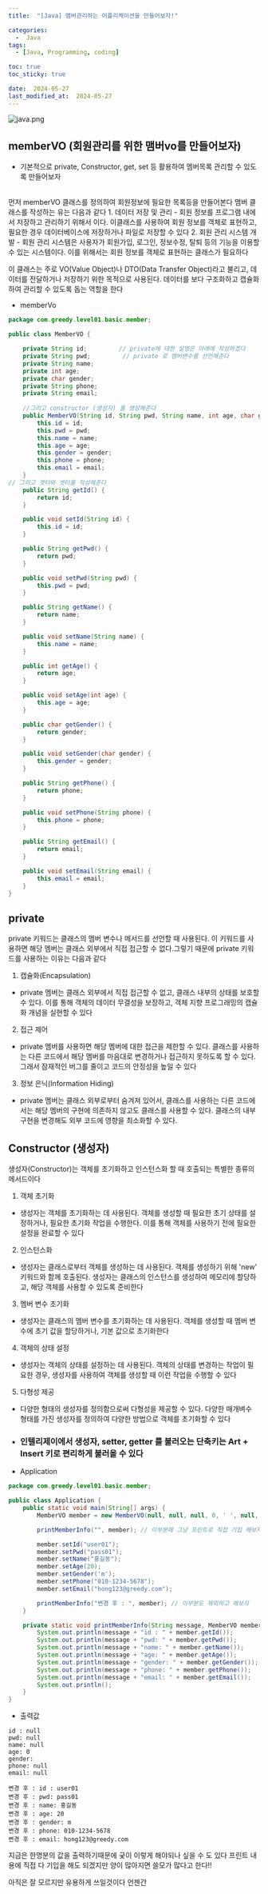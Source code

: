 ```yaml
---
title:  "[Java] 멤버관리하는 어플리케이션을 만들어보자!" 

categories:
  -  Java
tags:
  - [Java, Programming, coding]

toc: true
toc_sticky: true

date:  2024-05-27
last_modified_at:  2024-05-27
---
```


![java.png](/assets/images/java.png)

## memberVO (회원관리를 위한 맴버vo를 만들어보자) 
- 기본적으로 private, Constructor, get, set 등 활용하여 멤버목록 관리할 수 있도록 만들어보자
<br>
먼저 memberVO 클래스를 정의하여 회원정보에 필요한 목록등을 만들어본다
맴버 클래스를 작성하는 유는 다음과 같다
1. 데이터 저장 및 관리
- 회원 정보를 프로그램 내에서 저장하고 관리하기 위해서 이다. 이클래스를 사용하여 회원 정보를 객체로 표현하고, 필요한 경우 데이터베이스에 저장하거나 파일로 저장할 수 있다
2. 회원 관리 시스템 개발
- 회원 관리 시스템은 사용자가 회원가입, 로그인, 정보수정, 탈퇴 등의 기능을 이용할 수 있는 시스템이다. 이를 위해서는 회원 정보를 객체로 표현하는 클래스가 필요하다

이 클래스는 주로 VO(Value Object)나 DTO(Data Transfer Object)라고 불리고, 데이터를 전달하거나 저장하기 위한 목적으로 사용된다. 데이터를 보다 구조화하고 캡슐화 하여 관리할 수 있도록 돕는 역할을 한다


- memberVo

```java
package com.greedy.level01.basic.member;

public class MemberVO {

    private String id;         // private에 대한 설명은 아래에 작성하겠다
    private String pwd;         // private 로 맴버변수를 선언해준다
    private String name;
    private int age;
    private char gender;
    private String phone;
    private String email;
    
    //그리고 constructor (생성자) 를 생성해준다
    public MemberVO(String id, String pwd, String name, int age, char gender, String phone, String email) {
        this.id = id;
        this.pwd = pwd;
        this.name = name;
        this.age = age;
        this.gender = gender;
        this.phone = phone;
        this.email = email;
    }
// 그리고 겟터와 셋터를 작성해준다 
    public String getId() {
        return id;
    }

    public void setId(String id) {
        this.id = id;
    }

    public String getPwd() {
        return pwd;
    }

    public void setPwd(String pwd) {
        this.pwd = pwd;
    }

    public String getName() {
        return name;
    }

    public void setName(String name) {
        this.name = name;
    }

    public int getAge() {
        return age;
    }

    public void setAge(int age) {
        this.age = age;
    }

    public char getGender() {
        return gender;
    }

    public void setGender(char gender) {
        this.gender = gender;
    }

    public String getPhone() {
        return phone;
    }

    public void setPhone(String phone) {
        this.phone = phone;
    }

    public String getEmail() {
        return email;
    }

    public void setEmail(String email) {
        this.email = email;
    }
}
```

## private

private 키워드는 클래스의 멤버 변수나 메서드를 선언할 때 사용된다. 이 키워드를 사용하면 해당 멤버는 클래스 외부에서 직접 접근할 수 없다.그렇기 때문에 private 키워드를 사용하는 이유는 다음과 같다
1. 캡슐화(Encapsulation)
- private 멤버는 클래스 외부에서 직접 접근할 수 없고, 클래스 내부의 상태를 보호할 수 있다. 이를 통해 객체의 데이터 무결성을 보장하고, 객체 지향 프로그래밍의 캡슐화 개념을 실현할 수 있다
2. 접근 제어
- private 멤버를 사용하면 해당 멤버에 대한 접근을 제한할 수 있다. 클래스를 사용하는 다른 코드에서 해당 멤버를 마음대로 변경하거나 접근하지 못하도록 할 수 있다. 그래서 잠재적인 버그를 줄이고 코드의 안정성을 높일 수 있다
3. 정보 은닉(Information Hiding)
- private 멤버는 클래스 외부로부터 숨겨져 있어서, 클래스를 사용하는 다른 코드에서는 해당 멤버의 구현에 의존하지 않고도 클래스를 사용할 수 있다. 클래스의 내부 구현을 변경해도 외부 코드에 영향을 최소화할 수 있다.

## Constructor (생성자)

생성자(Constructor)는 객체를 초기화하고 인스턴스화 할 때 호출되는 특별한 종류의 메서드이다

1. 객체 초기화
- 생성자는 객체를 초기화하는 데 사용된다. 객체를 생성할 때 필요한 초기 상태를 설정하거나, 필요한 초기화 작업을 수행한다. 이를 통해 객체를 사용하기 전에 필요한 설정을 완료할 수 있다
2. 인스턴스화
- 생성자는 클래스로부터 객체를 생성하는 데 사용된다. 객체를 생성하기 위해 'new' 키워드와 함께 호출된다. 생성자는 클래스의 인스턴스를 생성하여 메모리에 할당하고, 해당 객체를 사용할 수 있도록 준비한다
3. 멤버 변수 초기화
- 생성자는 클래스의 멤버 변수를 초기화하는 데 사용된다. 객체를 생성할 때 멤버 변수에 초기 값을 할당하거나, 기본 값으로 초기화한다
4. 객체의 상태 설정
- 생성자는 객체의 상태를 설정하는 데 사용된다. 객체의 상태를 변경하는 작업이 필요한 경우, 생성자를 사용하여 객체를 생성할 때 이런 작업을 수행할 수 있다
5. 다형성 제공
- 다양한 형태의 생성자를 정의함으로써 다형성을 제공할 수 있다. 다양한 매개벼수 형태를 가진 생성자를 정의하여 다양한 방법으로 객체를 초기화할 수 있다

- ### 인텔리제이에서 생성자, setter, getter 를 불러오는 단축키는 Art + Insert 키로 편리하게 불러올 수 있다

- Application

```java
package com.greedy.level01.basic.member;

public class Application {
    public static void main(String[] args) {
        MemberVO member = new MemberVO(null, null, null, 0, ' ', null, null);

        printMemberInfo("", member); // 이부분에 그냥 프린트로 직접 기입 해보자

        member.setId("user01");
        member.setPwd("pass01");
        member.setName("홍길동");
        member.setAge(20);
        member.setGender('m');
        member.setPhone("010-1234-5678");
        member.setEmail("hong123@greedy.com");

        printMemberInfo("변경 후 : ", member); // 이부분도 제외하고 해보자
    }

    private static void printMemberInfo(String message, MemberVO member) {
        System.out.println(message + "id : " + member.getId());
        System.out.println(message + "pwd: " + member.getPwd());
        System.out.println(message + "name: " + member.getName());
        System.out.println(message + "age: " + member.getAge());
        System.out.println(message + "gender: " + member.getGender());
        System.out.println(message + "phone: " + member.getPhone());
        System.out.println(message + "email: " + member.getEmail());
        System.out.println();
    }
}
```

- 출력값

```
id : null
pwd: null
name: null
age: 0
gender:  
phone: null
email: null

변경 후 : id : user01
변경 후 : pwd: pass01
변경 후 : name: 홍길동
변경 후 : age: 20
변경 후 : gender: m
변경 후 : phone: 010-1234-5678
변경 후 : email: hong123@greedy.com
```

지금은 한명분의 값을 출력하기때문에 궂이 이렇게 해야되나 싶을 수 도 있다
프린트 내용에 직접 다 기입을 해도 되겠지만 양이 많아지면 쓸모가 많다고 한다!!

아직은 잘 모르지만 유용하게 쓰일것이다 언젠간
